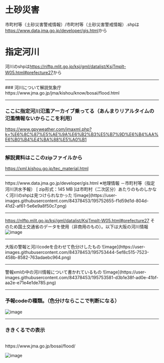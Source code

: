 # 土砂災害
市町村等（土砂災害警戒情報）/市町村等（土砂災害警戒情報）.shpは<a href='https://www.data.jma.go.jp/developer/gis.html'>https://www.data.jma.go.jp/developer/gis.html</a>から


# 指定河川
河川のshpは<a href='https://nlftp.mlit.go.jp/ksj/gml/datalist/KsjTmplt-W05.html#prefecture27'>https://nlftp.mlit.go.jp/ksj/gml/datalist/KsjTmplt-W05.html#prefecture27</a>から

<hr>
### 河川について解説気象庁
<br>
https://www.jma.go.jp/jma/kishou/know/bosai/flood.html

<br>
<hr>

### ここに指定河川氾濫アーカイブ乗ってる（あんまりリアルタイムの氾濫情報ないからここを利用）
https://www.gpvweather.com/jmaxml.php?k=%E6%8C%87%E5%AE%9A%E6%B2%B3%E5%B7%9D%E6%B4%AA%E6%B0%B4%E4%BA%88%E5%A0%B1

<hr>




### 解説資料はここのzipファイルから
https://xml.kishou.go.jp/tec_material.html

<hr>
https://www.data.jma.go.jp/developer/gis.html
※地理情報 －市町村等（指定河川洪水予報） [ zip形式：145 MB ]は市町村（二次区分）あたりのものしかなく河川のshpは見つけられなかった
![image](https://user-images.githubusercontent.com/84378453/195752655-f1d59d1d-804d-41d2-af61-5e6e9a8f50c7.png)
<hr>

https://nlftp.mlit.go.jp/ksj/gml/datalist/KsjTmplt-W05.html#prefecture27
そのため国土交通省のデータを使用（非商用のもの）。以下は大阪の河川情報
![image](https://user-images.githubusercontent.com/84378453/195753365-e0545dec-e0f6-4e7a-85a6-2425cde05ca6.png)
<hr>
大阪の警報と河川codeを合わせて色分けしたもの
![image](https://user-images.githubusercontent.com/84378453/195753444-5ef8c515-7523-458b-8582-763adaebc964.png)


<hr>
警報xmlの中の河川情報について書かれているもの
![image](https://user-images.githubusercontent.com/84378453/195753581-d3b1e38f-ad0e-41bf-aa2e-e71e4e1de785.png)

<hr>

### 予報codeの種類。（色分けならここで判断になる）
![image](https://user-images.githubusercontent.com/84378453/195753665-dcfe633c-811b-45d1-b048-4b2f0ba0e3b5.png)

<hr>

### ききくるでの表示
<br>
https://www.jma.go.jp/bosai/flood/

![image](https://user-images.githubusercontent.com/84378453/195753710-0e12230e-ae0e-4e65-83fa-fe3e0faf7595.png)



